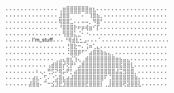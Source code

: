 ⠄⠄⠄⠄⠄⠄⠄⠄⠄⠄⠄⠄⠄⠄⢀⣶⣿⣿⣿⣿⣿⣿⣶⣆⠄⠄⠄⠄⠄⠄⠄⠄⠄⠄⠄⠄⠄⠄⠄⠄⠄⠄⠄
⠄⠄⠄⠄⠄⠄⠄⠄⠄⠄⠄⠄⠄⠄⣸⣿⣿⠉⠉⠉⠄⠉⢹⣿⣦⡀⠄⠄⠄⠄⠄⠄⠄⠄⠄⠄⠄⠄⠄⠄⠄⠄⠄
⠄⠄⠄⠄⠄⠄⠄⠄⠄⠄⠄⠄⠄⠄⢿⣿⣿⣁⠄⠄⠤⠤⡀⠻⣿⠃⠄⠄⠄⠄⠄⠄⠄⠄⠄⠄⠄⠄⠄⠄⠄⠄⠄
⠄⠄⠄⠄⠄⠄⠄⠄⠄⠄⠄⠄⠄⠄⠘⣿⣿⣿⡗⠖⡶⢾⣶⠊⡏⠄⠄⠄⠄⠄⠄⠄⠄⠄⠄⠄⠄⠄⠄⠄⠄⠄⠄
⠄⠄⠄⠄⠄⠄⠄⠄⠄⠄⠄⠄⠄⠄⠄⢻⣿⣿⣅⣈⠂⠐⠄⠄⠄⠄⠄⠄⠄⠄⠄⠄⠄⠄⠄⠄⠄⠄⠄⠄⠄⠄⠄
⠄⠄⠄⠄⠄⠄⠄I'm_stuff⠄⠄⠄⠘⢿⣾⣇⣂⣠⠄⠄⠄⠁⠄⠄⠄⠄⠄⠄⠄⠄⠄⠄⠄⠄⠄⠄⠄⠄⠄⠄
⠄⠄⠄⠄⠄⠄⠄⠄⠄⠄⠄⠄⠄⠄⠄⠄⢘⣿⣗⠒⠄⢨⠶⢁⣄⠄⠄⠄⠄⠄⠄⠄⠄⠄⠄⠄⠄⠄⠄⠄⠄⠄⠄
⠄⠄⠄⠄⠄⠄⠄⠄⠄⠄⠄⠄⠄⠄⠄⠄⠨⣿⣿⡿⠋⠁⣴⣿⣿⣷⣦⣄⡀⠄⠄⠄⠄⠄⠄⠄⠄⠄⠄⠄⠄⠄⠄
⠄⠄⠄⠄⠄⠄⠄⠄⠄⠄⠄⠄⠄⢀⣠⣄⣶⣎⢱⢄⢀⣾⣿⣿⣿⣿⣿⣿⣿⣶⣦⣤⣄⠄⠄⠄⠄⠄⠄⠄⠄⠄⠄
⠄⠄⠄⠄⠄⠄⠄⠄⠄⠄⠄⢠⣾⣿⣿⡞⢝⡟⠃⣠⣿⣿⣿⣿⣿⣿⣿⣿⣿⣿⣯⣿⣿⣇⠄⠄⠄⠄⠄⠄⠄⠄⠄
⠄⠄⠄⠄⠄⠄⠄⠄⠆⢄⠄⢛⡫⠝⢿⡥⠟⡃⣴⣿⣿⣿⣿⣿⣿⣿⣿⣿⣿⣼⣭⣻⣿⣿⡀⠄⠄⠄⠄⠄⠄⠄⠄
⠄⠄⠄⠄⠄⠄⠄⣴⣆⠄⢋⠄⠐⣡⣿⣆⣴⣼⣿⣿⣿⣿⣿⣿⣿⣿⠏⢈⣿⣿⣿⣿⣿⣿⣷⡄⠄⠄⠄⠄⠄⠄⠄
⠄⠄⠄⠄⠄⠄⣼⣿⣷⠄⠉⠒⣪⣹⣟⣹⣿⣿⣿⣿⣿⣟⣿⣿⣿⡇⢀⣸⣿⣿⣿⢟⣽⣿⣿⣇⠄⠄⠄⠄⠄⠄⠄
